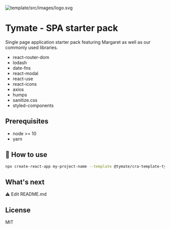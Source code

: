 
![template/src/images/logo.svg](Tymate)

# Tymate - SPA starter pack

Single page application starter pack featuring Margaret as well as our commonly used libraries.

* react-router-dom
* lodash
* date-fns
* react-modal
* react-use
* react-icons
* axios
* humps
* sanitize.css
* styled-components

## Prerequisites

* node >= 10
* yarn

## 🚀 How to use

```bash
npx create-react-app my-project-name --template @tymate/cra-template-tymate
```

## What's next

:warning: Edit README.md

## License

MIT
